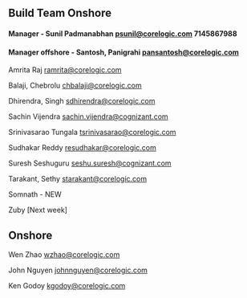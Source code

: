 
## Build Team Onshore 

#### Manager - Sunil Padmanabhan         psunil@corelogic.com			7145867988
#### Manager offshore - Santosh, Panigrahi        pansantosh@corelogic.com		

Amrita Raj                ramrita@corelogic.com		

Balaji, Chebrolu          chbalaji@corelogic.com	

Dhirendra, Singh          sdhirendra@corelogic.com	

Sachin Vijendra           sachin.vijendra@cognizant.com		

Srinivasarao Tungala      tsrinivasarao@corelogic.com		

Sudhakar Reddy            resudhakar@corelogic.com		

Suresh Seshuguru          seshu.suresh@cognizant.com		

Tarakant, Sethy           starakant@corelogic.com	

Somnath - NEW 

Zuby [Next week]

## Onshore

Wen Zhao                  wzhao@corelogic.com	

John Nguyen               johnnguyen@corelogic.com		

Ken Godoy                 kgodoy@corelogic.com				

